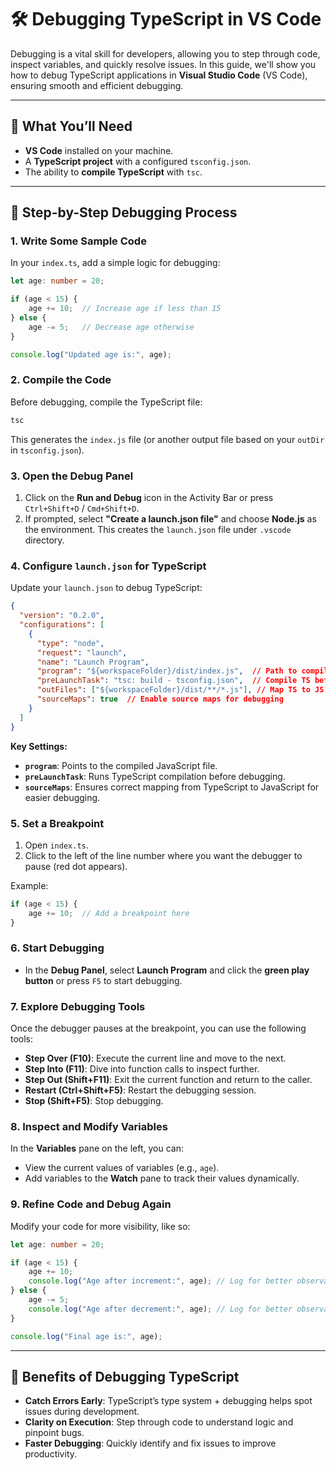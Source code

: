 
# 🛠️ **Debugging TypeScript in VS Code**

Debugging is a vital skill for developers, allowing you to step through code, inspect variables, and quickly resolve issues. In this guide, we'll show you how to debug TypeScript applications in **Visual Studio Code** (VS Code), ensuring smooth and efficient debugging.

---

## 🎯 **What You’ll Need**

- **VS Code** installed on your machine.
- A **TypeScript project** with a configured `tsconfig.json`.
- The ability to **compile TypeScript** with `tsc`.

---

## 📝 **Step-by-Step Debugging Process**

### 1. **Write Some Sample Code**

In your `index.ts`, add a simple logic for debugging:

```typescript
let age: number = 20;

if (age < 15) {
    age += 10;  // Increase age if less than 15
} else {
    age -= 5;   // Decrease age otherwise
}

console.log("Updated age is:", age);
```

### 2. **Compile the Code**

Before debugging, compile the TypeScript file:

```bash
tsc
```

This generates the `index.js` file (or another output file based on your `outDir` in `tsconfig.json`).

### 3. **Open the Debug Panel**

1. Click on the **Run and Debug** icon in the Activity Bar or press `Ctrl+Shift+D` / `Cmd+Shift+D`.
2. If prompted, select **"Create a launch.json file"** and choose **Node.js** as the environment. This creates the `launch.json` file under `.vscode` directory.

### 4. **Configure `launch.json` for TypeScript**

Update your `launch.json` to debug TypeScript:

```json
{
  "version": "0.2.0",
  "configurations": [
    {
      "type": "node",
      "request": "launch",
      "name": "Launch Program",
      "program": "${workspaceFolder}/dist/index.js",  // Path to compiled JS
      "preLaunchTask": "tsc: build - tsconfig.json",  // Compile TS before debugging
      "outFiles": ["${workspaceFolder}/dist/**/*.js"], // Map TS to JS
      "sourceMaps": true  // Enable source maps for debugging
    }
  ]
}
```

**Key Settings:**
- **`program`**: Points to the compiled JavaScript file.
- **`preLaunchTask`**: Runs TypeScript compilation before debugging.
- **`sourceMaps`**: Ensures correct mapping from TypeScript to JavaScript for easier debugging.

### 5. **Set a Breakpoint**

1. Open `index.ts`.
2. Click to the left of the line number where you want the debugger to pause (red dot appears).

Example:

```typescript
if (age < 15) {
    age += 10;  // Add a breakpoint here
}
```

### 6. **Start Debugging**

- In the **Debug Panel**, select **Launch Program** and click the **green play button** or press `F5` to start debugging.

### 7. **Explore Debugging Tools**

Once the debugger pauses at the breakpoint, you can use the following tools:

- **Step Over (F10)**: Execute the current line and move to the next.
- **Step Into (F11)**: Dive into function calls to inspect further.
- **Step Out (Shift+F11)**: Exit the current function and return to the caller.
- **Restart (Ctrl+Shift+F5)**: Restart the debugging session.
- **Stop (Shift+F5)**: Stop debugging.

### 8. **Inspect and Modify Variables**

In the **Variables** pane on the left, you can:

- View the current values of variables (e.g., `age`).
- Add variables to the **Watch** pane to track their values dynamically.

### 9. **Refine Code and Debug Again**

Modify your code for more visibility, like so:

```typescript
let age: number = 20;

if (age < 15) {
    age += 10;
    console.log("Age after increment:", age); // Log for better observation
} else {
    age -= 5;
    console.log("Age after decrement:", age); // Log for better observation
}

console.log("Final age is:", age);
```

---

## 🌟 **Benefits of Debugging TypeScript**

- **Catch Errors Early**: TypeScript’s type system + debugging helps spot issues during development.
- **Clarity on Execution**: Step through code to understand logic and pinpoint bugs.
- **Faster Debugging**: Quickly identify and fix issues to improve productivity.



